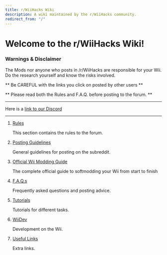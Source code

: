 ```yaml
---
title: r/WiiHacks Wiki
description: A wiki maintained by the r/WiiHacks community.
redirect_from: "/"
---
```


# Welcome to the r/WiiHacks Wiki!

### Warnings & Disclaimer

  The Mods nor anyone who posts in /r/WiiHacks are responsible for your Wii. Do the research yourself and know the risks involved.

  ** Be CAREFUL with the links you click on posted by other users **

  ** Please read both the Rules and F.A.Q. before posting to the forum. **

----

Here is a [link to our Discord](https://discord.gg/6fsXnTr)

----

1. [Rules](./rules/rules.md)

   This section contains the rules to the forum.

2. [Posting Guidelines](./rules/posting.md)

   General guidelines for posting on the subreddit.
   
3. [Official Wii Modding Guide](./guide/guide.md)

   The complete official guide to softmodding your Wii from start to finish

4. [F.A.Q.s](./faqs/faqs.md)
 
   Frequently asked questions and posting advice.

5. [Tutorials](./tutorials/tutorials.md) 
    
   Tutorials for different tasks.

6. [WiiDev](./wiidev/wiidev.md) 
   
   Development on the Wii.

7. [Useful Links](./links/links.md)
   
   Extra links.

<script data-ad-client="ca-pub-4278079994159351" async src="https://pagead2.googlesyndication.com/pagead/js/adsbygoogle.js"></script>
